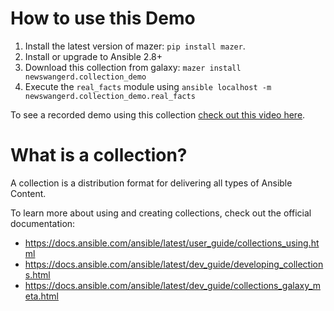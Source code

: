# How to use this Demo

1. Install the latest version of mazer: `pip install mazer`.
2. Install or upgrade to Ansible 2.8+
3. Download this collection from galaxy: `mazer install newswangerd.collection_demo`
4. Execute the `real_facts` module using `ansible localhost -m newswangerd.collection_demo.real_facts`

To see a recorded demo using this collection [check out this video here](https://www.youtube.com/watch?v=d792W44I5KM).

# What is a collection?

A collection is a distribution format for delivering all types of Ansible Content.

To learn more about using and creating collections, check out the official documentation:

* https://docs.ansible.com/ansible/latest/user_guide/collections_using.html
* https://docs.ansible.com/ansible/latest/dev_guide/developing_collections.html
* https://docs.ansible.com/ansible/latest/dev_guide/collections_galaxy_meta.html
